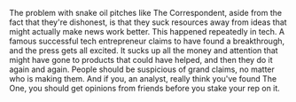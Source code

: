 The problem with snake oil pitches like The Correspondent, aside from the fact that they're dishonest, is that they suck resources away from ideas that might actually make news work better. This happened repeatedly in tech. A famous successful tech entrepreneur claims to have found a breakthrough, and the press gets all excited. It sucks up all the money and attention that might have gone to products that could have helped, and then they do it again and again. People should be suspicious of grand claims, no matter who is making them. And if you, an analyst, really think you've found The One, you should get opinions from friends before you stake your rep on it. 
